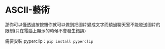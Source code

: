 # ASCII-藝術
那你可以僅透過按按鈕你就可以做到把圖片變成文字而繞過聊天室不能發送圖片的限制(只在電腦上顯示的時候不會發生錯誤)

需要安裝 pyperclip：```pip install pyperclip```
